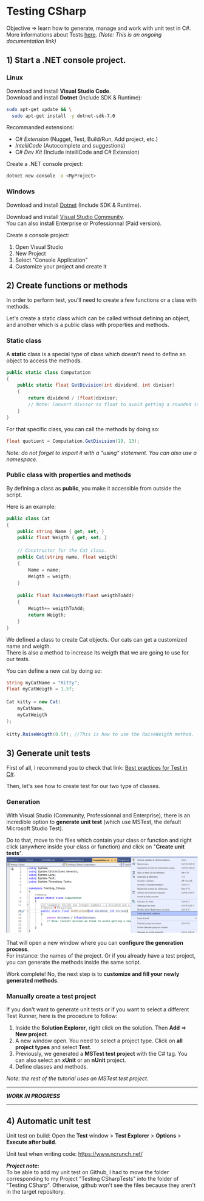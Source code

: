 # Testing CSharp

Objective => learn how to generate, manage and work with unit test in C#.
<br>
More informations about Tests [here](https://github.com/VictorMauroy/Testing-Lesson).
*(Note: This is an ongoing documentation link)*




## 1) Start a .NET console project.
### Linux
Download and install **Visual Studio Code**. <br>
Download and install **Dotnet** (Include SDK & Runtime): 
```bash
sudo apt-get update && \
  sudo apt-get install -y dotnet-sdk-7.0
```

Recommanded extensions:
* C# *Extension* (Nugget, Test, Build/Run, Add project, etc.)
* *IntelliCode* (Autocomplete and suggestions)
* C# *Dev Kit* (Include intelliCode and C# Extension)

Create a .NET console project:
```bash 
dotnet new console -o <MyProject>
```
### Windows
Download and install [Dotnet](https://dotnet.microsoft.com/en-us/download) (Include SDK & Runtime).

Download and install [Visual Studio Community](https://visualstudio.microsoft.com/fr/free-developer-offers/).
<br> You can also install Enterprise or Professionnal (Paid version).

Create a console project:
1. Open Visual Studio
1. New Project
1. Select "Console Application"
1. Customize your project and create it





## 2) Create functions or methods
In order to perform test, you'll need to create a few functions or a class with methods.

Let's create a static class which can be called without defining an object, and another which is a public class with properties and methods.

### Static class
A **static** class is a special type of class which doesn't need to define an object to access the methods.
```csharp
public static class Computation
{
    public static float GetDivision(int dividend, int divisor)
    {
        return dividend / (float)divisor;
        // Note: Convert divisor as float to avoid getting a rounded integer
    }
}
```
For that specific class, you can call the methods by doing so:
```csharp
float quotient = Computation.GetDivision(19, 13);
```
*Note: do not forget to import it with a "using" statement.
You can also use a namespace.*

### Public class with properties and methods
By defining a class as **public**, you make it accessible from outside the script.

Here is an example:
```csharp
public class Cat
{
    public string Name { get; set; }
    public float Weigth { get; set; }

    // Constructor for the Cat class.
    public Cat(string name, float weigth) 
    {
        Name = name;
        Weigth = weigth;
    }
        
    public float RaiseWeigth(float weigthToAdd)
    {
        Weigth+= weigthToAdd;
        return Weigth;
    }
}
```
We defined a class to create Cat objects. 
Our cats can get a customized name and weigth.
<br> 
There is also a method to increase its weigth that we are going to use for our tests.

You can define a new cat by doing so:
```csharp
string myCatName = "Kitty";
float myCatWeigth = 1.5f;

Cat kitty = new Cat(
    myCatName,
    myCatWeigth
);

kitty.RaiseWeigth(0.5f); //This is how to use the RaiseWeigth method.
```




## 3) Generate unit tests

First of all, I recommend you to check that link: [Best practices for Test in C#](https://learn.microsoft.com/en-us/dotnet/core/testing/unit-testing-best-practices).

Then, let's see how to create test for our two type of classes.

### Generation
With Visual Studio (Community, Professionnal and Enterprise), 
there is an incredible option to **generate unit test** (which use MSTest, the default Microsoft Studio Test).

Do to that, move to the files which contain your class or function 
and right click (anywhere inside your class or function) and 
click on "**Create unit tests**".
![Create Unit Test](./Ressources/createUnitTests.png)

That will open a new window where you can **configure the generation process**.
<br> For instance: the names of the project. Or if you already have a test project,
you can generate the methods inside the same script.

Work complete! 
No, the next step is to **customize and fill your newly generated methods**.

### Manually create a test project
If you don't want to generate unit tests or if you want to select a different Test Runner, 
here is the procedure to follow:
1. Inside the **Solution Explorer**, right click on the solution. Then **Add** => **New project**.
2. A new window open. You need to select a project type. Click on **all project types** and select **Test**.
3. Previously, we generated a **MSTest test project** with the C# tag. You can also select an **xUnit** or an **nUnit** project.
4. Define classes and methods.

*Note: the rest of the tutorial uses an MSTest test project.*






-------------------------- 

***WORK IN PROGRESS***

--------------------------




## 4) Automatic unit test
Unit test on build: 
Open the **Test** window > **Test Explorer** > **Options** > **Execute after build**.

Unit test when writing code: https://www.ncrunch.net/



***Project note:*** <br> 
To be able to add my unit test on Github, I had to move the folder corresponding to my Project "Testing CSharpTests" into the folder of "Testing CSharp". Otherwise, github won't see the files because they aren't in the target repository.
